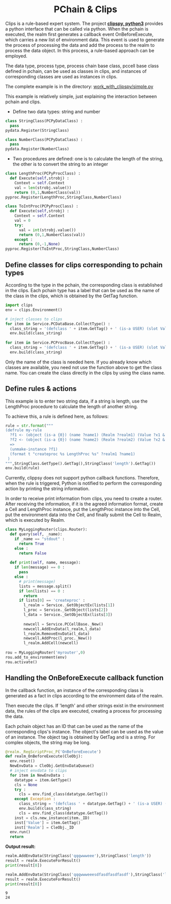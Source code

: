 <h1 align="center">PChain & Clips</h1>

Clips is a rule-based expert system. The project **[clipspy, python3](https://pypi.org/project/clipspy/)** provides a python interface that can be called via python. When the pchain is executed, the realm first generates a callback event OnBeforeExecute, which carries a new list of environment data. This event is used to generate the process of processing the data and add the process to the realm to process the data object. In this process, a rule-based approach can be employed. 

The data type, process type, process chain base class, pccell base class defined in pchain, can be used as classes in clips, and instances of corresponding classes are used as instances in clips.

The complete example is in the directory: [work_with_clipspy/simple.py](../work_with_clipspy/simple.py)

This example is relatively simple, just explaining the interaction between pchain and clips.

* Define two data types: string and number

```python
class StringClass(PCPyDataClass) :
  pass
pydata.Register(StringClass)  

class NumberClass(PCPyDataClass) :
  pass
pydata.Register(NumberClass) 
```

* Two procedures are defined: one is to calculate the length of the string, the other is to convert the string to an integer

```python
class LengthProc(PCPyProcClass) :
  def Execute(self,strobj) :
    Context = self.Context
    val = len(strobj.value())
    return (0,1,NumberClass(val))
pyproc.Register(LengthProc,StringClass,NumberClass)

class ToIntProc(PCPyProcClass) :
  def Execute(self,strobj) :
    Context = self.Context
    val = 0
    try:
      val = int(strobj.value())
      return (0,1,NumberClass(val))
    except :
      return (0,-1,None)
pyproc.Register(ToIntProc,StringClass,NumberClass)
```

Define classes for clips corresponding to pchain types
------

According to the type in the pchain, the corresponding class is established in the clips. Each pchain type has a label that can be used as the name of the class in the clips, which is obtained by the GetTag function.

```python
import clips
env = clips.Environment()

# inject classes to clips
for item in Service.PCDataBase.CollectType() :
  class_string = '(defclass ' + item.GetTag() + ' (is-a USER) (slot Value) (slot Realm))'
  env.build(class_string)
  
for item in Service.PCProcBase.CollectType() :
  class_string = '(defclass ' + item.GetTag() + ' (is-a USER) (slot Value) (slot Realm))'
  env.build(class_string)
```

Only the name of the class is needed here. If you already know which classes are available, you need not use the function above to get the class name. You can create the class directly in the clips by using the class name.

Define rules & actions
------

This example is to enter two string data, if a string is length, use the LengthProc procedure to calculate the length of another string.

To achieve this, a rule is defined here, as follows:

```python
rule = str.format("""
(defrule my-rule
  ?f1 <- (object (is-a {0}) (name ?name1) (Realm ?realm1) (Value ?x1 & ~"{1}"))
  ?f2 <- (object (is-a {0}) (name ?name2) (Realm ?realm2) (Value ?x2 & "{1}"))
  =>
  (unmake-instance ?f1) 
  (format t "createproc %s LengthProc %s" ?realm1 ?name1)
 )
""",StringClass.GetType().GetTag(),StringClass('length').GetTag())
env.build(rule)  
```

Currently, clippsy does not support python callback functions. Therefore, when the rule is triggered, Python is notified to perform the corresponding action by printing the string information.

In order to receive print information from clips, you need to create a router. After receiving the information, if it is the agreed information format, create a Cell and LengthProc instance, put the LengthProc instance into the Cell, put the environment data into the Cell, and finally submit the Cell to Realm, which is executed by Realm.

```python
class MyLoggingRouter(clips.Router):
  def query(self, _name):
    if _name == "stdout" :
      return True
    else :
      return False
    
  def print(self, name, message):
    if len(message) == 0 :
      pass
    else :  
      # print(message)      
      lists = message.split()
      if len(lists) == 0 :
        return
      if lists[0] == 'createproc' :
        l_realm = Service._GetObjectEx(lists[1])
        l_proc = Service._GetObject(lists[2])
        l_data = Service._GetObjectEx(lists[3])
        
        newcell = Service.PCCellBase._New()
        newcell.AddEnvData(l_realm,l_data)  
        l_realm.RemoveEnvData(l_data)
        newcell.AddProc(l_proc._New())   
        l_realm.AddCell(newcell)
                
rou = MyLoggingRouter('myrouter',0)
rou.add_to_environment(env)
rou.activate()
```  

Handling the OnBeforeExecute callback function
------

In the callback function, an instance of the corresponding class is generated as a fact in clips according to the environment data of the realm.

Then execute the clips. If 'length' and other strings exist in the environment data, the rules of the clips are executed, creating a process for processing the data.

Each pchain object has an ID that can be used as the name of the corresponding clips's instance. The object's label can be used as the value of an instance. The object tag is obtained by GetTag and is a string. For complex objects, the string may be long.

```python
@realm._RegScriptProc_P('OnBeforeExecute')
def realm_OnBeforeExecute(CleObj):
  env.reset()
  NewEnvData = CleObj.GetEnvDataQueue()
  # inject envdata to clips
  for item in NewEnvData :
    datatype = item.GetType()
    cls = None
    try :
      cls = env.find_class(datatype.GetTag())
    except Exception :
      class_string = '(defclass ' + datatype.GetTag() + ' (is-a USER) (slot Value) (slot Realm))'
      env.build(class_string)
      cls = env.find_class(datatype.GetTag())
    inst = cls.new_instance(item._ID)
    inst['Value'] = item.GetTag()
    inst['Realm'] = CleObj._ID
  env.run()
  return  
```      

**Output result:**

```python
realm.AddEnvData(StringClass('qqqwwweee'),StringClass('length'))
result = realm.ExecuteForResult()
print(result[0])

realm.AddEnvData(StringClass('qqqwwweeesdfasdfasdfasdf'),StringClass('length'))
result = realm.ExecuteForResult()
print(result[0])
```

```
9
24
```







